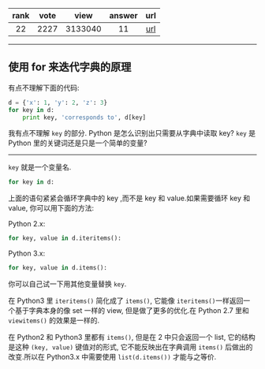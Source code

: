 
| rank | vote | view | answer | url |
|:-:|:-:|:-:|:-:|:-:|
|22|2227|3133040|11| [url](http://stackoverflow.com/questions/3294889/iterating-over-dictionaries-using-for-loops) |
***

## 使用 for 来迭代字典的原理

有点不理解下面的代码:

```python
d = {'x': 1, 'y': 2, 'z': 3} 
for key in d:
    print key, 'corresponds to', d[key]
```

我有点不理解 `key` 的部分. Python 是怎么识别出只需要从字典中读取 key? `key` 是 Python 里的关键词还是只是一个简单的变量?

***

`key` 就是一个变量名.

```python
for key in d:
```

上面的语句紧紧会循环字典中的 key ,而不是 key 和 value.如果需要循环 key 和 value, 你可以用下面的方法:

Python 2.x:

```python
for key, value in d.iteritems():
```

Python 3.x:

```python
for key, value in d.items():
```

你可以自己试一下用其他变量替换 `key`.

在 Python3 里 `iteritems()` 简化成了 `items()`, 它能像 `iteritems()`一样返回一个基于字典本身的像 set 一样的 view, 但是做了更多的优化.在 Python 2.7 里和 `viewitems()` 的效果是一样的.

在 Python2 和 Python3 里都有 `items()`, 但是在 2 中只会返回一个 list, 它的结构是这种 `(key, value)` 键值对的形式, 它不能反映出在字典调用 `items()` 后做出的改变.所以在 Python3.x 中需要使用 `list(d.items())` 才能与之等价.